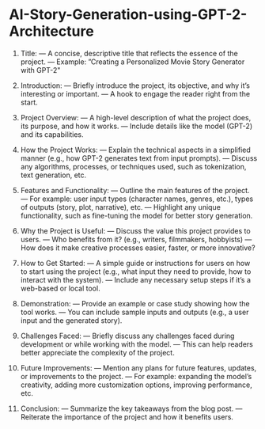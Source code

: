 # AI-Story-Generation-using-GPT-2-Architecture

1. Title:
— A concise, descriptive title that reflects the essence of the project.
— Example: ”Creating a Personalized Movie Story Generator with GPT-2"

2. Introduction:
— Briefly introduce the project, its objective, and why it’s interesting or important.
— A hook to engage the reader right from the start.

3. Project Overview:
— A high-level description of what the project does, its purpose, and how it works.
— Include details like the model (GPT-2) and its capabilities.

4. How the Project Works:
— Explain the technical aspects in a simplified manner (e.g., how GPT-2 generates text from input prompts).
— Discuss any algorithms, processes, or techniques used, such as tokenization, text generation, etc.

5. Features and Functionality:
— Outline the main features of the project.
— For example: user input types (character names, genres, etc.), types of outputs (story, plot, narrative), etc.
— Highlight any unique functionality, such as fine-tuning the model for better story generation.

6. Why the Project is Useful:
— Discuss the value this project provides to users.
— Who benefits from it? (e.g., writers, filmmakers, hobbyists)
— How does it make creative processes easier, faster, or more innovative?

7. How to Get Started:
— A simple guide or instructions for users on how to start using the project (e.g., what input they need to provide, how to interact with the system).
— Include any necessary setup steps if it’s a web-based or local tool.

8. Demonstration:
— Provide an example or case study showing how the tool works.
— You can include sample inputs and outputs (e.g., a user input and the generated story).

9. Challenges Faced:
— Briefly discuss any challenges faced during development or while working with the model.
— This can help readers better appreciate the complexity of the project.

10. Future Improvements:
— Mention any plans for future features, updates, or improvements to the project.
— For example: expanding the model’s creativity, adding more customization options, improving performance, etc.

11. Conclusion:
— Summarize the key takeaways from the blog post.
— Reiterate the importance of the project and how it benefits users.
